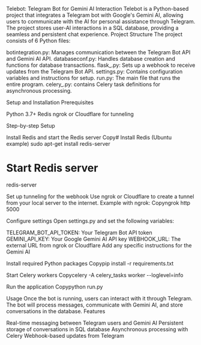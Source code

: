 Telebot: Telegram Bot for Gemini AI Interaction
Telebot is a Python-based project that integrates a Telegram bot with Google's Gemini AI, allowing users to communicate with the AI for personal assistance through Telegram. The project stores user-AI interactions in a SQL database, providing a seamless and persistent chat experience.
Project Structure
The project consists of 6 Python files:

botintegration.py: Manages communication between the Telegram Bot API and Gemini AI API.
databaseconf.py: Handles database creation and functions for database transactions.
flask_.py: Sets up a webhook to receive updates from the Telegram Bot API.
settings.py: Contains configuration variables and instructions for setup.
run.py: The main file that runs the entire program.
celery_.py:  contains Celery task definitions for asynchronous processing.

Setup and Installation
Prerequisites

Python 3.7+
Redis
ngrok or Cloudflare for tunneling

Step-by-step Setup

Install Redis and start the Redis server
Copy# Install Redis (Ubuntu example)
sudo apt-get install redis-server

# Start Redis server
redis-server

Set up tunneling for the webhook
Use ngrok or Cloudflare to create a tunnel from your local server to the internet.
Example with ngrok:
Copyngrok http 5000

Configure settings
Open settings.py and set the following variables:

TELEGRAM_BOT_API_TOKEN: Your Telegram Bot API token
GEMINI_API_KEY: Your Google Gemini AI API key
WEBHOOK_URL: The external URL from ngrok or Cloudflare
Add any specific instructions for the Gemini AI


Install required Python packages
Copypip install -r requirements.txt

Start Celery workers
Copycelery -A celery_tasks worker --loglevel=info

Run the application
Copypython run.py


Usage
Once the bot is running, users can interact with it through Telegram. The bot will process messages, communicate with Gemini AI, and store conversations in the database.
Features

Real-time messaging between Telegram users and Gemini AI
Persistent storage of conversations in SQL database
Asynchronous processing with Celery
Webhook-based updates from Telegram
